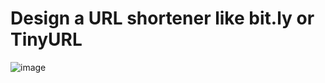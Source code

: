 # Design a URL shortener like bit.ly or TinyURL

![image](https://github.com/nc1z/system-design/assets/111836326/3188436c-0395-497e-87f0-f8e3dc091176)
